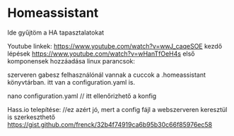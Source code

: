 # Homeassistant
Ide gyűjtöm a HA tapasztalatokat

Youtube linkek:
https://www.youtube.com/watch?v=wwJ_caqeSOE kezdő lépések
https://www.youtube.com/watch?v=wHanTfOeH4s első komponensek hozzáadása
linux parancsok:

szerveren gabesz felhasználónál vannak a cuccok a .homeassistant könyvtárban.
itt van a configuration.yaml is.

nano configuration.yaml // itt ellenőrizhető a konfig

Hass.io telepítése: //ez azért jó, mert a config fájl a webszerveren keresztül is szerkeszthető
https://gist.github.com/frenck/32b4f74919ca6b95b30c66f85976ec58
